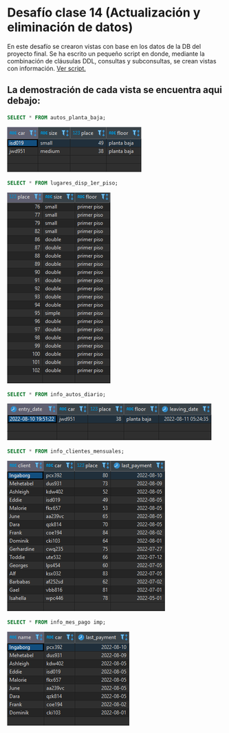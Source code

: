 # Desafío clase 14 (Actualización y eliminación de datos)

En este desafío se crearon vistas con base en los datos de la DB del proyecto final. 
Se ha escrito un pequeño script en donde, mediante la combinación de cláusulas DDL, consultas y subconsultas, se crean vistas con información. <a href="https://github.com/GomezFrannco/coderhouse-sql-course/blob/master/desafio-clase-14/views.sql">Ver script.</a>

## La demostración de cada vista se encuentra aqui debajo:

```SQL
SELECT * FROM autos_planta_baja;
```
![view](https://github.com/GomezFrannco/coderhouse-sql-course/blob/master/desafio-clase-14/img/view_1.png)

```SQL
SELECT * FROM lugares_disp_1er_piso;
```
![view](https://github.com/GomezFrannco/coderhouse-sql-course/blob/master/desafio-clase-14/img/view_5.png)

```SQL
SELECT * FROM info_autos_diario;
```
![view](https://github.com/GomezFrannco/coderhouse-sql-course/blob/master/desafio-clase-14/img/view_2.png)

```SQL
SELECT * FROM info_clientes_mensuales;
```
![view](https://github.com/GomezFrannco/coderhouse-sql-course/blob/master/desafio-clase-14/img/view_3.png)

```SQL
SELECT * FROM info_mes_pago imp;
```
![view](https://github.com/GomezFrannco/coderhouse-sql-course/blob/master/desafio-clase-14/img/view_4.png)





